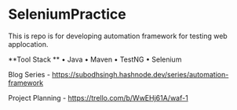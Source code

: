 # SeleniumPractice

This is repo is for developing automation framework for testing web applocation. 

**Tool Stack **
• Java 
• Maven
• TestNG
• Selenium 

Blog Series - https://subodhsingh.hashnode.dev/series/automation-framework

Project Planning - https://trello.com/b/WwEHj61A/waf-1
